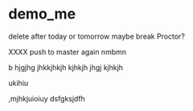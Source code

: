 # demo_me
delete after today or tomorrow maybe break Proctor?



XXXX push to master again nmbmn



b hjgjhg jhkkjhkjh kjhkjh
jhgj
kjhkjh







ukihiu



,mjhkjuioiuy
dsfgksjdfh
